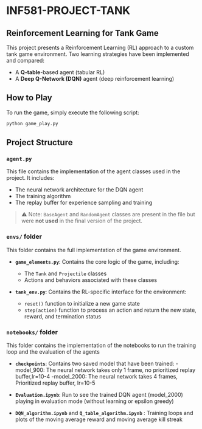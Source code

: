 # INF581-PROJECT-TANK

## Reinforcement Learning for Tank Game

This project presents a Reinforcement Learning (RL) approach to a custom tank game environment. Two learning strategies have been implemented and compared:

- A **Q-table**-based agent (tabular RL)
- A **Deep Q-Network (DQN)** agent (deep reinforcement learning)

## How to Play

To run the game, simply execute the following script:

```bash
python game_play.py
```

## Project Structure

### `agent.py`

This file contains the implementation of the agent classes used in the project. It includes:

- The neural network architecture for the DQN agent
- The training algorithm
- The replay buffer for experience sampling and training

> ⚠️ Note: `BaseAgent` and `RandomAgent` classes are present in the file but were **not used** in the final version of the project.

### `envs/` folder

This folder contains the full implementation of the game environment.

- **`game_elements.py`**: Contains the core logic of the game, including:
  - The `Tank` and `Projectile` classes
  - Actions and behaviors associated with these classes

- **`tank_env.py`**: Contains the RL-specific interface for the environment:
  - `reset()` function to initialize a new game state
  - `step(action)` function to process an action and return the new state, reward, and termination status

### `notebooks/` folder

This folder contains the implementation of the notebooks to run the training loop and the evaluation of the agents

- **`checkpoints`**: Contains two saved model that have been trained:
  -model_900: The neural network takes only 1 frame, no prioritized replay buffer,lr=10-4
  -model_2000: The neural network takes 4 frames, Prioritized replay buffer, lr=10-5 

- **`Evaluation.ipynb`**: Run to see the trained DQN agent (model_2000) playing in evaluation mode (without learning or epsilon greedy)

- **`DQN_algorithm.ipynb`** and **`Q_table_algorithm.ipynb`** : Training loops and plots of the moving average reward and moving average kill streak